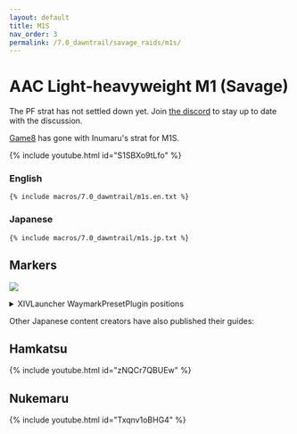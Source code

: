 ```yaml
---
layout: default
title: M1S
nav_order: 3
permalink: /7.0_dawntrail/savage_raids/m1s/
---
```


# AAC Light-heavyweight M1 (Savage)

The PF strat has not settled down yet. Join [the discord](https://discord.gg/WEzhVHwAU6)
to stay up to date with the discussion.

[Game8](https://game8.jp/ff14/630292) has gone with Inumaru's strat for M1S.

{% include youtube.html id="S1SBXo9tLfo" %}

### English

```
{% include macros/7.0_dawntrail/m1s.en.txt %}
```

### Japanese

```
{% include macros/7.0_dawntrail/m1s.jp.txt %}
```

## Markers

![]({{site.baseurl}}/images/7.0_dawntrail/m1s/markers.jpg)
<details markdown=block>
<summary>XIVLauncher WaymarkPresetPlugin positions</summary>

```json
{
  "Name":"M1S (Game8)",
  "MapID":986,
  "A":{"X":100.0,"Y":0.0,"Z":90.0,"ID":0,"Active":true},
  "B":{"X":110.0,"Y":0.0,"Z":100.0,"ID":1,"Active":true},
  "C":{"X":100.0,"Y":0.0,"Z":110.0,"ID":2,"Active":true},
  "D":{"X":90.0,"Y":0.0,"Z":100.0,"ID":3,"Active":true},
  "One":{"X":110.0,"Y":0.0,"Z":95.0,"ID":4,"Active":true},
  "Two":{"X":110.0,"Y":0.0,"Z":105.0,"ID":5,"Active":true},
  "Three":{"X":90.0,"Y":0.0,"Z":105.0,"ID":6,"Active":true},
  "Four":{"X":90.0,"Y":0.0,"Z":95.0,"ID":7,"Active":true}
}
```

</details>

Other Japanese content creators have also published their guides:

## Hamkatsu

{% include youtube.html id="zNQCr7QBUEw" %}

## Nukemaru

{% include youtube.html id="Txqnv1oBHG4" %}

<script data-goatcounter="https://tuufless.goatcounter.com/count"
        async src="//gc.zgo.at/count.js"></script>
